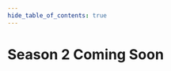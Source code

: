 ```yaml
---
hide_table_of_contents: true
---
```


# Season 2 Coming Soon
<!-- # Leaderboard (Beta)

![Leaderboard](/img/AppGuide/leaderboard.png "Leaderboard")

The Leaderboard is a new feature designed to gamify your Pendle experience by introducing some friendly, competitive elements.

On the Leaderboard, you’ll be able to view the Top 50 Yield Traders by their rank, sorted based on their overall P&L performance in dollar terms or percentage gain, as well as their daily rank changes.

These rankings are updated daily at 0000 UTC.

Rankings are finalized by the end of every Season (which will only be introduced when Beta ends), and higher ranks may lead to certain benefits in the future.

![Leaderboard to Dashboard](/img/AppGuide/leaderboard_to_dashboard.png "Leaderboard to Dashboard")

Click on each user on the Leaderboard to view their positions, which will bring up a page identical to your own Dashboard.

Do note however that the figures shown on the others’ dashboards will only be updated daily at 0000 UTC, similar to the Leaderboard. -->
